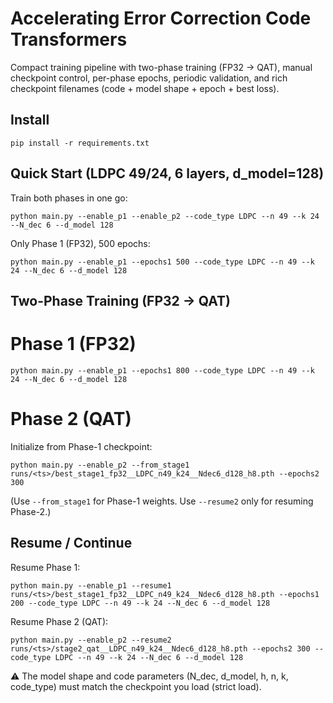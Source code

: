 # Accelerating Error Correction Code Transformers
Compact training pipeline with two-phase training (FP32 → QAT), manual checkpoint control, per-phase epochs, periodic validation, and rich checkpoint filenames (code + model shape + epoch + best loss).

## Install

`pip install -r requirements.txt`

## Quick Start (LDPC 49/24, 6 layers, d_model=128)
Train both phases in one go:

`python main.py --enable_p1 --enable_p2 --code_type LDPC --n 49 --k 24 --N_dec 6 --d_model 128`

Only Phase 1 (FP32), 500 epochs:

`python main.py --enable_p1 --epochs1 500 --code_type LDPC --n 49 --k 24 --N_dec 6 --d_model 128`

## Two-Phase Training (FP32 → QAT)
# Phase 1 (FP32)

`python main.py --enable_p1 --epochs1 800 --code_type LDPC --n 49 --k 24 --N_dec 6 --d_model 128`

# Phase 2 (QAT)
Initialize from Phase-1 checkpoint:

`python main.py --enable_p2 --from_stage1 runs/<ts>/best_stage1_fp32__LDPC_n49_k24__Ndec6_d128_h8.pth --epochs2 300`

(Use `--from_stage1` for Phase-1 weights. Use `--resume2` only for resuming Phase-2.)

## Resume / Continue
Resume Phase 1:

`python main.py --enable_p1 --resume1 runs/<ts>/best_stage1_fp32__LDPC_n49_k24__Ndec6_d128_h8.pth --epochs1 200 --code_type LDPC --n 49 --k 24 --N_dec 6 --d_model 128`

Resume Phase 2 (QAT):

`python main.py --enable_p2 --resume2 runs/<ts>/stage2_qat__LDPC_n49_k24__Ndec6_d128_h8.pth --epochs2 300 --code_type LDPC --n 49 --k 24 --N_dec 6 --d_model 128`

⚠️ The model shape and code parameters (N_dec, d_model, h, n, k, code_type) must match the checkpoint you load (strict load).
